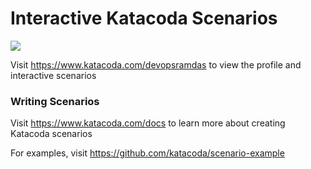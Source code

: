 # Interactive Katacoda Scenarios

[![](http://shields.katacoda.com/katacoda/devopsramdas/count.svg)](https://www.katacoda.com/devopsramdas "Get your profile on Katacoda.com")

Visit https://www.katacoda.com/devopsramdas to view the profile and interactive scenarios

### Writing Scenarios
Visit https://www.katacoda.com/docs to learn more about creating Katacoda scenarios

For examples, visit https://github.com/katacoda/scenario-example
